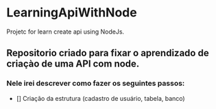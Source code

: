 # LearningApiWithNode
Projetc for learn create api using NodeJs. 


## Repositorio criado para fixar o aprendizado de criaçào de uma API com node.

### Nele irei descrever como fazer os seguintes passos:
 - [] Criação da estrutura (cadastro de usuário, tabela, banco)
